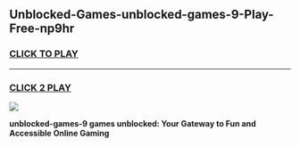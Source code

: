 
## Unblocked-Games-unblocked-games-9-Play-Free-np9hr
<h3>
<a href="https://premium76.site?title=unblocked-games-9&ref=18A1">CLICK TO PLAY</a></h3>
<hr>

<h3>
<a href="https://premium76.site?title=unblocked-games-9&ref=18A1">CLICK 2 PLAY</a>
  
</h3>

<a href="https://premium76.site?title=unblocked-games-9&ref=18A1"><img src="https://clearcache.store/games.png"></a>


**unblocked-games-9 games unblocked: Your Gateway to Fun and Accessible Online Gaming**
